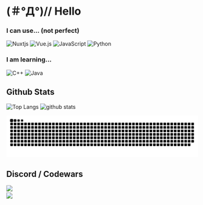 
# (＃°Д°)// Hello

### I can use... (not perfect)
![Nuxtjs](https://img.shields.io/badge/Nuxt-002E3B?style=for-the-badge&logo=nuxtdotjs&logoColor=#00DC82)
![Vue.js](https://img.shields.io/badge/vue.js-%2335495e.svg?style=for-the-badge&logo=vuedotjs&logoColor=%234FC08D)
![JavaScript](https://img.shields.io/badge/javascript-%23323330.svg?style=for-the-badge&logo=javascript&logoColor=%23F7DF1E)
![Python](https://img.shields.io/badge/python-3670A0?style=for-the-badge&logo=python&logoColor=ffdd54)
### I am learning...

![C++](https://img.shields.io/badge/c++-%2300599C.svg?style=for-the-badge&logo=c%2B%2B&logoColor=white)
![Java](https://img.shields.io/badge/java-%23ED8B00.svg?style=for-the-badge&logo=openjdk&logoColor=white)

## Github Stats
<p align="left"> 
  <img alt="Top Langs" height="150px" src="https://github-readme-stats.vercel.app/api?username=eitaar&theme=tokyonight&show_icons=true&hide_border=true&count_private=true"/>
  <img alt="github stats" height="150px" src="https://github-readme-stats.vercel.app/api/top-langs/?username=eitaar&theme=tokyonight&show_icons=true&hide_border=true&layout=compact" />
</p>


<p align="left">
  <img src="https://raw.githubusercontent.com/eitaaaaar/eitaaaaar/output/github-contribution-grid-snake-dark.svg" />
</p>

## Discord / Codewars
 <a href="https://discord.com/users/1231271616043028544">
 <img src="https://discord.c99.nl/widget/theme-4/1064617191175114943.png">
 <br/>
 <a href="https://www.codewars.com/users/eitaaaar">
<img src="https://github.r2v.ch/codewars?user=eitaar"/>
